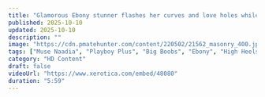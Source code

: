 ```yaml
---
title: "Glamorous Ebony stunner flashes her curves and love holes while seductively getting out of her clothes"
published: 2025-10-10
updated: 2025-10-10
description: ""
image: "https://cdn.pmatehunter.com/content/220502/21562_masonry_400.jpg"
tags: ["Muse Naadia", "Playboy Plus", "Big Boobs", "Ebony", "High Heels", "Lingerie", "Tattoo"]
category: "HD Content"
draft: false
videoUrl: "https://www.xerotica.com/embed/48080"
duration: "5:59"
---
```



